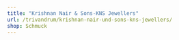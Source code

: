 ```yaml
---
title: "Krishnan Nair & Sons-KNS Jewellers"
url: /trivandrum/krishnan-nair-und-sons-kns-jewellers/
shop: Schmuck
---
```


